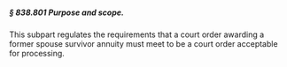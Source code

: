 ##### § 838.801 Purpose and scope. #####

This subpart regulates the requirements that a court order awarding a former spouse survivor annuity must meet to be a court order acceptable for processing.